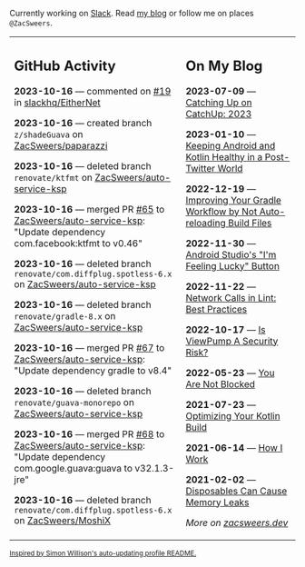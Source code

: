 Currently working on [Slack](https://slack.com/). Read [my blog](https://zacsweers.dev/) or follow me on places `@ZacSweers`.

<table><tr><td valign="top" width="60%">

## GitHub Activity
<!-- githubActivity starts -->
**2023-10-16** — commented on [#19](https://github.com/slackhq/EitherNet/issues/19#issuecomment-1765244604) in [slackhq/EitherNet](https://github.com/slackhq/EitherNet)

**2023-10-16** — created branch `z/shadeGuava` on [ZacSweers/paparazzi](https://github.com/ZacSweers/paparazzi)

**2023-10-16** — deleted branch `renovate/ktfmt` on [ZacSweers/auto-service-ksp](https://github.com/ZacSweers/auto-service-ksp)

**2023-10-16** — merged PR [#65](https://github.com/ZacSweers/auto-service-ksp/pull/65) to [ZacSweers/auto-service-ksp](https://github.com/ZacSweers/auto-service-ksp): "Update dependency com.facebook:ktfmt to v0.46"

**2023-10-16** — deleted branch `renovate/com.diffplug.spotless-6.x` on [ZacSweers/auto-service-ksp](https://github.com/ZacSweers/auto-service-ksp)

**2023-10-16** — deleted branch `renovate/gradle-8.x` on [ZacSweers/auto-service-ksp](https://github.com/ZacSweers/auto-service-ksp)

**2023-10-16** — merged PR [#67](https://github.com/ZacSweers/auto-service-ksp/pull/67) to [ZacSweers/auto-service-ksp](https://github.com/ZacSweers/auto-service-ksp): "Update dependency gradle to v8.4"

**2023-10-16** — deleted branch `renovate/guava-monorepo` on [ZacSweers/auto-service-ksp](https://github.com/ZacSweers/auto-service-ksp)

**2023-10-16** — merged PR [#68](https://github.com/ZacSweers/auto-service-ksp/pull/68) to [ZacSweers/auto-service-ksp](https://github.com/ZacSweers/auto-service-ksp): "Update dependency com.google.guava:guava to v32.1.3-jre"

**2023-10-16** — deleted branch `renovate/com.diffplug.spotless-6.x` on [ZacSweers/MoshiX](https://github.com/ZacSweers/MoshiX)
<!-- githubActivity ends -->
</td><td valign="top" width="40%">

## On My Blog
<!-- blog starts -->
**2023-07-09** — [Catching Up on CatchUp: 2023](https://www.zacsweers.dev/catching-up-on-catchup-2023/)

**2023-01-10** — [Keeping Android and Kotlin Healthy in a Post-Twitter World](https://www.zacsweers.dev/keeping-android-healthy/)

**2022-12-19** — [Improving Your Gradle Workflow by Not Auto-reloading Build Files](https://www.zacsweers.dev/improving-your-workflow-by-not-auto-reloading-build-files/)

**2022-11-30** — [Android Studio's "I'm Feeling Lucky" Button](https://www.zacsweers.dev/android-studios-im-feeling-lucky-button/)

**2022-11-22** — [Network Calls in Lint: Best Practices](https://www.zacsweers.dev/network-calls-in-lint-best-practices/)

**2022-10-17** — [Is ViewPump A Security Risk?](https://www.zacsweers.dev/is-viewpump-a-security-risk/)

**2022-05-23** — [You Are Not Blocked](https://www.zacsweers.dev/you-are-not-blocked/)

**2021-07-23** — [Optimizing Your Kotlin Build](https://www.zacsweers.dev/optimizing-your-kotlin-build/)

**2021-06-14** — [How I Work](https://www.zacsweers.dev/how-i-work/)

**2021-02-02** — [Disposables Can Cause Memory Leaks](https://www.zacsweers.dev/disposables-can-cause-memory-leaks/)
<!-- blog ends -->
_More on [zacsweers.dev](https://zacsweers.dev/)_
</td></tr></table>

<sub><a href="https://simonwillison.net/2020/Jul/10/self-updating-profile-readme/">Inspired by Simon Willison's auto-updating profile README.</a></sub>